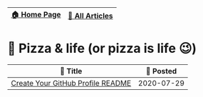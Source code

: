 [🏠 Home Page](https://github.com/rithala) | [📰 All Articles](../)
-|-

# 🍕 Pizza & life (or pizza is life 😉)

📰 Title | 📅 Posted
-|-
[Create Your GitHub Profile README](./github-profile-readme) | 2020-07-29
